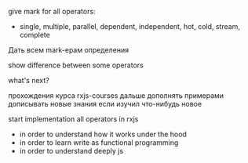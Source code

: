 give mark for all operators:

- single, multiple, parallel, dependent, independent, hot, cold, stream, complete

Дать всем mark-ерам определения

show difference between some operators

what's next?

прохождения курса rxjs-courses
дальше дополнять примерами
дописывать новые знания если изучил что-нибудь новое

start implementation all operators in rxjs

- in order to understand how it works under the hood
- in order to learn write as functional programming
- in order to understand deeply js
